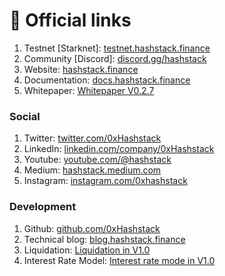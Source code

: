 # 🔗 Official links

1. Testnet \[Starknet]: [testnet.hashstack.finance](https://testnet.hashstack.finance)​
2. Community \[Discord]: [discord.gg/hashstack](https://discord.gg/hashstack)
3. Website: [hashstack.finance](https://hashstack.finance)​
4. Documentation: [docs.hashstack.finance](https://docs.hashstack.finance)
5. Whitepaper: ​[Whitepaper V0.2.7](https://github.com/0xHashstack/whitepaper/blob/main/Open%20protocol/v0.2/Open%20protocol%20v0.2.7.pdf)​

### **Social** <a href="#social" id="social"></a>

1. Twitter: [twitter.com/0xHashstack](https://twitter.com/0xHashstack)
2. LinkedIn: [linkedin.com/company/0xHashstack](https://www.linkedin.com/company/0xhashstack)​
3. Youtube: [youtube.com/@hashstack](https://www.youtube.com/@hashstack)​
4. Medium: [hashstack.medium.com](https://hashstack.medium.com)
5. Instagram: [instagram.com/0xhashstack](https://www.instagram.com/0xhashstack/)​

### Development <a href="#development" id="development"></a>

1. Github: [github.com/0xHashstack](https://github.com/0xHashstack)​
2. Technical blog: [blog.hashstack.finance](https://blog.hashstack.finance)
3. ​Liquidation: [Liquidation in V1.0](https://github.com/0xHashstack/whitepaper/blob/main/Open%20protocol/v1.0\[draft]/Liquidation%20.pdf)​
4. Interest Rate Model: ​[Interest rate mode in V1.0](https://blog.hashstack.finance/deconstructing-hashstacks-dynamic-interest-algorithm-dial/)
